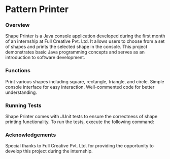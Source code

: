 # Pattern Printer

### Overview
Shape Printer is a Java console application developed during the first month of an internship at Full Creative Pvt. Ltd. It allows users to choose from a set of shapes and prints the selected shape in the console. This project demonstrates basic Java programming concepts and serves as an introduction to software development.

### Functions
Print various shapes including square, rectangle, triangle, and circle.
Simple console interface for easy interaction.
Well-commented code for better understanding.

### Running Tests
Shape Printer comes with JUnit tests to ensure the correctness of shape printing functionality. To run the tests, execute the following command:

### Acknowledgements
Special thanks to Full Creative Pvt. Ltd. for providing the opportunity to develop this project during the internship.
